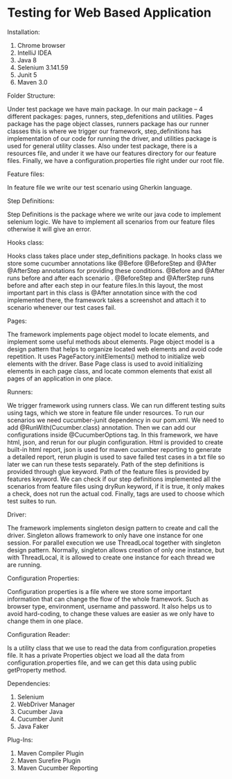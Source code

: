 # Testing for Web Based Application
Installation:
1.	Chrome browser
2.	IntelliJ IDEA
3.	Java 8
4.	Selenium 3.141.59
5.	Junit 5
6.	Maven 3.0

Folder Structure: 

Under test package we have main package. In our main package – 4 different packages: pages, runners, step_defenitions and utilities. Pages package has the page object classes, runners package has our runner classes this is where we trigger our framework, step_definitions has implementation of our code for running the driver, and utilities package is used for general utility classes.
Also under test package, there is a resources file, and under it we have our features directory for our feature files.
Finally, we have a configuration.properties file right under our root file.

Feature files:

In feature file we write our test scenario using Gherkin language.

Step Definitions: 

Step Definitions is the package where we write our java code to implement selenium logic. We have to implement all scenarios from our feature files otherwise it will give an error. 

Hooks class:

Hooks class takes place under step_definitions package. In hooks class we store some cucumber annotations like @Before @BeforeStep and @After @AfterStep annotations for providing these conditions. @Before and @After runs before and after each scenario . @BeforeStep and @AfterStep runs before and after each step in our feature files.In this layout, the most important part in this class is @After annotation since with the cod implemented there, the framework takes a screenshot and attach it to scenario whenever our test cases fail.

Pages:

The framework implements page object model to locate elements, and implement some useful methods about elements. Page object model is a design pattern that helps to organize located web elements and avoid code repetition. It uses PageFactory.initElements() method to initialize web elements with the driver. Base Page class is used to avoid initializing elements in each page class, and locate common elements that exist all pages of an application in one place. 

Runners:

We trigger framework using runners class. We can run different testing suits using tags, which we store in feature file under resources.
To run our scenarios we need cucumber-junit dependency in our pom.xml. We need to add @RunWith(Cucumber.class) annotation. Then we can add our configurations inside @CucumberOptions tag. In this framework, we have html, json, and rerun for our plugin configuration. Html is provided to create built-in html report, json is used for maven cucumber reporting to generate a detailed report, rerun plugin is used to save failed test cases in a txt file so later we can run these tests separately. Path of the step definitions is provided through glue keyword. Path of the feature files is provided by features keyword. We can check if our step definitions implemented all the scenarios from feature files using dryRun keyword, if it is true, it only makes a check, does not run the actual cod. Finally, tags are used to choose which test suites to run.

Driver:

The framework implements singleton design pattern to create and call the driver. Singleton allows framework to only have one instance for one session.
For parallel execution we use ThreadLocal together with singleton design pattern. Normally, singleton allows creation of only one instance, but with ThreadLocal, it is allowed to create one instance for each thread we are running.

Configuration Properties:

Configuration properties is a file where we store some important information that can change the flow of the whole framework. Such as browser type, environment, username and password. It also helps us to avoid hard-coding, to change these values are easier as we only have to change them in one place. 

Configuration Reader:

Is a utility class that we use to read the data from configuration.propeties file. It has a private Properties object we load all the data from configuration.properties file, and we can get this data using public getProperty method.

Dependencies:
1.	Selenium
2.	WebDriver Manager
3.	Cucumber Java
4.	Cucumber Junit
5.	Java Faker

Plug-Ins:
1.	Maven Compiler Plugin
2.	Maven Surefire Plugin
3.	Maven Cucumber Reporting


